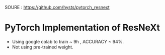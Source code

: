 SOURE : https://github.com/hysts/pytorch_resnext

# PyTorch Implementation of ResNeXt
 - Using google colab to train ~ 9h , ACCURACY ~ 94%.
 - Not using pre-trained weight.

